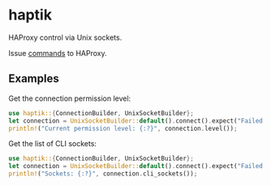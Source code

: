 # haptik
HAProxy control via Unix sockets.

Issue [commands](https://cbonte.github.io/haproxy-dconv/2.2/management.html#9.3) to HAProxy.

## Examples
Get the connection permission level:
```rust
use haptik::{ConnectionBuilder, UnixSocketBuilder};
let connection = UnixSocketBuilder::default().connect().expect("Failed to connect");
println!("Current permission level: {:?}", connection.level());
```

Get the list of CLI sockets:
```rust
use haptik::{ConnectionBuilder, UnixSocketBuilder};
let connection = UnixSocketBuilder::default().connect().expect("Failed to connect");
println!("Sockets: {:?}", connection.cli_sockets());
```